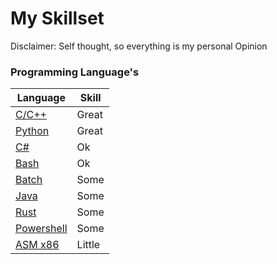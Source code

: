 # My Skillset
Disclaimer: Self thought, so everything is my personal Opinion

### Programming Language's
| Language | Skill |
| --- | --- |
| [C/C++](https://cplusplus.com) | Great |
| [Python](https://www.python.org) | Great |
| [C#](https://learn.microsoft.com/en-us/dotnet/csharp/) | Ok |
| [Bash](https://www.gnu.org/software/bash/) | Ok |
| [Batch](https://learn.microsoft.com/en-us/windows-server/administration/windows-commands/windows-commands) | Some |
| [Java](https://www.java.com/) | Some |
| [Rust](https://www.rust-lang.org) | Some |
| [Powershell](https://learn.microsoft.com/en-us/powershell/) | Some |
| [ASM x86](https://www.wikipedia.org/wiki/X86_assembly_language) | Little |
